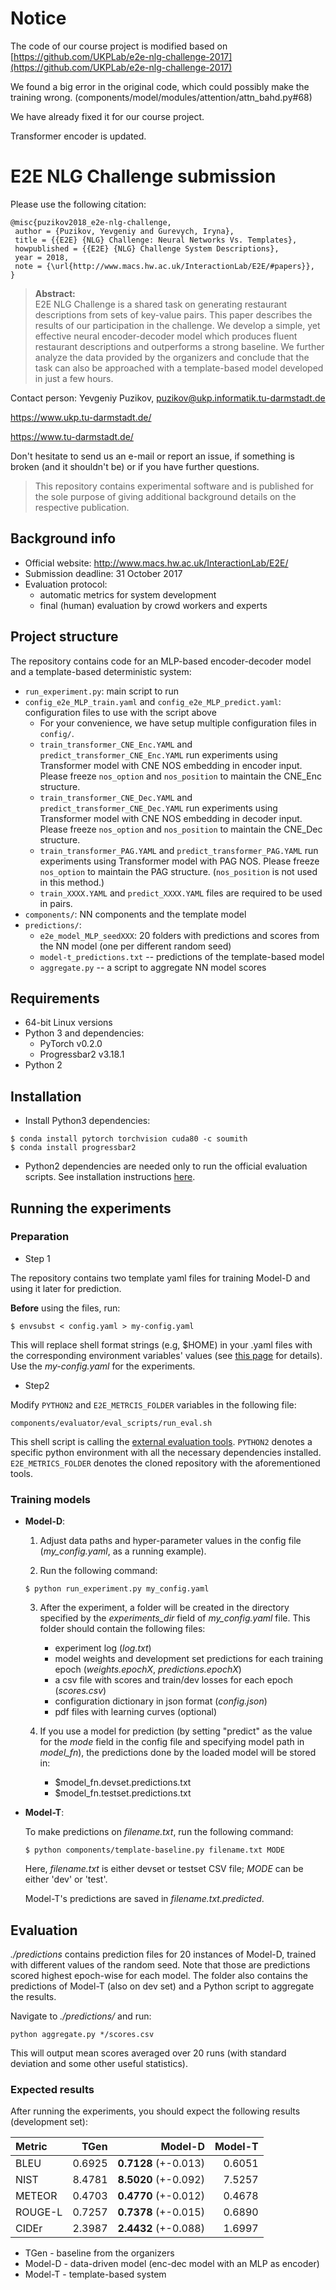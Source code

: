 # Notice

The code of our course project is modified based on
[https://github.com/UKPLab/e2e-nlg-challenge-2017](https://github.com/UKPLab/e2e-nlg-challenge-2017)

We found a big error in the original code, which could possibly make the training wrong. (components/model/modules/attention/attn\_bahd.py#68)

We have already fixed it for our course project.

Transformer encoder is updated.


# E2E NLG Challenge submission 

Please use the following citation:

```
@misc{puzikov2018_e2e-nlg-challenge,
 author = {Puzikov, Yevgeniy and Gurevych, Iryna},
 title = {{E2E} {NLG} Challenge: Neural Networks Vs. Templates},
 howpublished = {{E2E} {NLG} Challenge System Descriptions},
 year = 2018,
 note = {\url{http://www.macs.hw.ac.uk/InteractionLab/E2E/#papers}},
}
```

> **Abstract:**  
  E2E NLG Challenge is a shared task on generating restaurant
  descriptions from sets of key-value pairs.
  This paper describes the results of our participation in the challenge. 
  We develop a simple, yet effective neural encoder-decoder model
  which produces fluent restaurant descriptions
  and outperforms a strong baseline.
  We further analyze the data provided by the organizers and conclude
  that the task can also be approached with a template-based model
  developed in just a few hours.

Contact person: Yevgeniy Puzikov, puzikov@ukp.informatik.tu-darmstadt.de

https://www.ukp.tu-darmstadt.de/

https://www.tu-darmstadt.de/


Don't hesitate to send us an e-mail or report an issue, 
if something is broken (and it shouldn't be) or if you have further questions.

> This repository contains experimental software and is published for the sole purpose 
of giving additional background details on the respective publication. 

## Background info

* Official website: http://www.macs.hw.ac.uk/InteractionLab/E2E/
* Submission deadline: 31 October 2017
* Evaluation protocol: 
    - automatic metrics for system development
    - final (human) evaluation by crowd workers and experts
     
## Project structure

The repository contains code for an MLP-based encoder-decoder model and a template-based deterministic system:

* `run_experiment.py`: main script to run
* `config_e2e_MLP_train.yaml` and `config_e2e_MLP_predict.yaml`: configuration files to use with the script above
    * For your convenience, we have setup multiple configuration files in `config/`. 
    * `train_transformer_CNE_Enc.YAML` and `predict_transformer_CNE_Enc.YAML` run experiments using Transformer model with CNE NOS embedding in encoder input. Please freeze `nos_option` and `nos_position` to maintain the CNE_Enc structure.
    * `train_transformer_CNE_Dec.YAML` and `predict_transformer_CNE_Dec.YAML` run experiments using Transformer model with CNE NOS embedding in decoder input. Please freeze `nos_option` and `nos_position` to maintain the CNE_Dec structure.
    * `train_transformer_PAG.YAML` and `predict_transformer_PAG.YAML` run experiments using Transformer model with PAG NOS. Please freeze `nos_option` to maintain the PAG structure. (`nos_position` is not used in this method.)
    * `train_XXXX.YAML` and `predict_XXXX.YAML` files are required to be used in pairs.
* `components/`: NN components and the template model
* `predictions/`:
    * `e2e_model_MLP_seedXXX`: 20 folders with predictions and scores from the NN model (one per different random seed)
    * `model-t_predictions.txt` -- predictions of the template-based model
    * `aggregate.py` -- a script to aggregate NN model scores

## Requirements

* 64-bit Linux versions
* Python 3 and dependencies:
    * PyTorch v0.2.0
    * Progressbar2 v3.18.1
* Python 2

## Installation

* Install Python3 dependencies:

```
$ conda install pytorch torchvision cuda80 -c soumith 
$ conda install progressbar2
```

* Python2 dependencies are needed only to run the official evaluation scripts.
See installation instructions [here][3].

## Running the experiments

### Preparation

* Step 1

The repository contains two template yaml files 
for training Model-D and using it later for prediction.

**Before** using the files, run:

```
$ envsubst < config.yaml > my-config.yaml
```

This will replace shell format strings (e.g, $HOME) in your .yaml
files with the corresponding environment variables' values 
(see [this page][1] for details). Use the *my-config.yaml* for the experiments.

* Step2 

Modify `PYTHON2` and `E2E_METRCIS_FOLDER` variables in the following file:

`components/evaluator/eval_scripts/run_eval.sh`

This shell script is calling the [external evaluation tools][3].
`PYTHON2` denotes a specific python environment with all the necessary dependencies installed.
`E2E_METRICS_FOLDER` denotes the cloned repository with the aforementioned tools.

### Training models

* **Model-D**:
    1. Adjust data paths and hyper-parameter values in the config file (*my_config.yaml*, as a running example).
    
    2. Run the following command:  
        
    ```
    $ python run_experiment.py my_config.yaml
    ```
    
    3. After the experiment, a folder will be created in the directory specified 
    by the *experiments_dir* field of *my_config.yaml* file.
    This folder should contain the following files:
        - experiment log (*log.txt*)
        - model weights and development set predictions for each training epoch 
        (*weights.epochX*, *predictions.epochX*)    
        - a csv file with scores and train/dev losses for each epoch (*scores.csv*)
        - configuration dictionary in json format (*config.json*)
	    - pdf files with learning curves (optional)
    
    4. If you use a model for prediction 
    (by setting "predict" as the value for the *mode* field in the config file and 
    specifying model path in *model_fn*), the predictions done by the loaded model will be
    stored in:
        - $model_fn.devset.predictions.txt
        - $model_fn.testset.predictions.txt
   
* **Model-T**:
    
    To make predictions on *filename.txt*, run the following command:
    
    ```
    $ python components/template-baseline.py filename.txt MODE
    ```
    Here, *filename.txt* is either devset or testset CSV file; 
    *MODE* can be either 'dev' or 'test'. 
    
    Model-T's predictions are saved in *filename.txt.predicted*.

## Evaluation

*./predictions* contains prediction files for 20 instances of Model-D, 
trained with different values of the random seed. 
Note that those are predictions scored highest epoch-wise for each model.
The folder also contains the predictions of Model-T (also on dev set) and
a Python script to aggregate the results.

Navigate to *./predictions/* and run:

```
python aggregate.py */scores.csv
```

This will output mean scores averaged over 20 runs 
(with standard deviation and some other useful statistics).

### Expected results

After running the experiments, you should expect the following results (development set):

Metric  	| TGen 	|    Model-D 	        | Model-T
:---------	|---------:	|-------:	        |---------:
BLEU    	|   0.6925 	| **0.7128** (+-0.013)	|   0.6051
NIST    	|   8.4781 	| **8.5020** (+-0.092) 	|   7.5257
METEOR  	|   0.4703 	| **0.4770** (+-0.012)	|   0.4678
ROUGE-L 	|   0.7257 	| **0.7378** (+-0.015)	|   0.6890
CIDEr   	|   2.3987 	| **2.4432** (+-0.088) 	|   1.6997

- TGen - baseline from the organizers
- Model-D - data-driven model (enc-dec model with an MLP as encoder)
- Model-T - template-based system


[1]: https://www.gnu.org/software/gettext/manual/gettext.html#sh_002dformat
[2]: http://www.macs.hw.ac.uk/InteractionLab/E2E/data/baseline-output.txt
[3]: https://github.com/tuetschek/e2e-metrics
